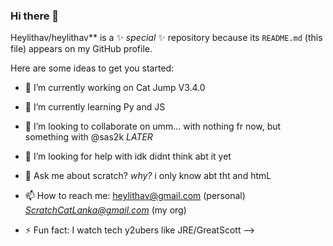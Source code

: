 ### Hi there 👋


Heylithav/heylithav** is a ✨ _special_ ✨ repository because its `README.md` (this file) appears on my GitHub profile.

Here are some ideas to get you started:

- 🔭 I’m currently working on Cat Jump V3.4.0
- 🌱 I’m currently learning Py and JS
- 👯 I’m looking to collaborate on umm... with nothing fr now, but something with @sas2k *LATER*
- 🤔 I’m looking for help with idk didnt think abt it yet
- 💬 Ask me about scratch? *why?* i only know abt tht and htmL
- 📫 How to reach me: heylithav@gmail.com (personal) *ScratchCatLanka@gmail.com* (my org)

- ⚡ Fun fact: I watch tech y2ubers like JRE/GreatScott 
-->
